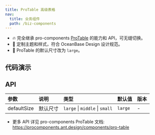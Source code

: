 ```yaml
---
title: ProTable 高级表格
nav:
  title: 业务组件
  path: /biz-components
---
```


- 🔥 完全继承 pro-components [ProTable](https://procomponents.ant.design/components/pro-table) 的能力和 API，可无缝切换。
- 💄 定制主题和样式，符合 OceanBase Design 设计规范。
- 📢 ProTable 的默认尺寸改为 `large`。

## 代码演示

<!-- prettier-ignore -->
<code src="./demo/basic.tsx" title="基本"></code>
<code src="./demo/light-filter.tsx" title="轻量筛选"></code>
<code src="./demo/expandable.tsx" title="可展开表格"></code>
<code src="./demo/empty.tsx" title="空状态"></code>

## API

| 参数        | 说明     | 类型                           | 默认值  | 版本 |
| :---------- | :------- | :----------------------------- | :------ | :--- |
| defaultSize | 默认尺寸 | `large` \| `middle` \| `small` | `large` | -    |

- 更多 API 详见 pro-components ProTable 文档: https://procomponents.ant.design/components/pro-table

